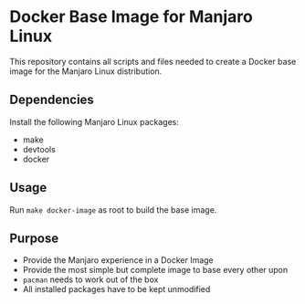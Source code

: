 # Docker Base Image for Manjaro Linux
This repository contains all scripts and files needed to create a Docker base image for the Manjaro Linux distribution.
## Dependencies
Install the following Manjaro Linux packages:
* make
* devtools
* docker
## Usage
Run `make docker-image` as root to build the base image.
## Purpose
* Provide the Manjaro experience in a Docker Image
* Provide the most simple but complete image to base every other upon
* `pacman` needs to work out of the box
* All installed packages have to be kept unmodified
